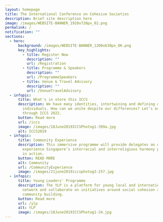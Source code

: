 ```yaml
---
layout: homepage
title: The International Conference on Cohesive Societies
description: Brief site description here
image: /images/WEBSITE-BANNER_1920x720px_02.png
permalink: /
notification: ""
sections:
  - hero:
      background: /images/WEBSITE-BANNER_1200x630px_OK.png
      key_highlights:
        - title: Register Now
          description: ""
          url: /Registration
        - title: Programme & Speakers
          description: ""
          url: /ProgrammeSpeakers
        - title: Venue & Travel Advisory
          description: ""
          url: /VenueTravelAdvisory
  - infopic:
      title: What's in store this ICCS
      description: We have many identities, intertwining and defining us as
        individuals. How can we unite despite our differences? Let’s explore
        through ICCS 2022.
      button: Read more
      url: /iccs
      image: /images/18June2019ICCSPhotog1-399a.jpg
      alt: ICCS2019
  - infopic:
      title: Community Experience
      description: This immersive programme will provide delegates an opportunity to
        experience Singapore’s interracial and interreligious harmony policies
        in action.
      button: READ MORE
      alt: Community
      url: /CommunityExperience
      image: /images/21june2019iccsphotog3-257.jpg
  - infopic:
      title: Young Leaders' Programme
      description: The YLP is a platform for young local and international leaders to
        network and collaborate on initiatives around social cohesion and
        community building.
      button: Read more
      url: /ylp
      alt: YLP
      image: /images/18June2019ICCSPhotog1-34.jpg
---
```

